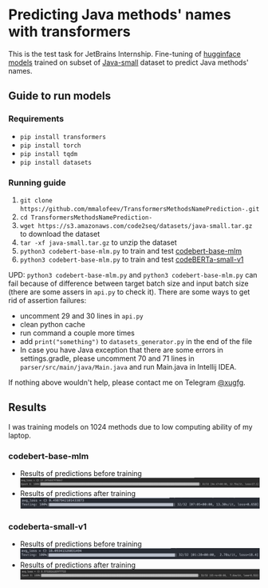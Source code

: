 # Predicting Java methods' names with transformers
This is the test task for JetBrains Internship. 
Fine-tuning of [hugginface models](https://huggingface.co/models)
trained on subset of [Java-small](https://github.com/tech-srl/code2seq)
dataset to predict Java methods' names.

## Guide to run models

### Requirements
* `pip install transformers`
* `pip install torch`
* `pip install tqdm`
* `pip install datasets`

### Running guide
1. `git clone https://github.com/mmalofeev/TransformersMethodsNamePrediction-.git`
2. `cd TransformersMethodsNamePrediction-`
3. `wget https://s3.amazonaws.com/code2seq/datasets/java-small.tar.gz` to 
download the dataset
4. `tar -xf java-small.tar.gz` to unzip the dataset
5. `python3 codebert-base-mlm.py` to train and test [codebert-base-mlm](https://huggingface.co/microsoft/codebert-base-mlm?text=The+goal+of+life+is+%3Cmask%3E.)
6. `python3 codebert-base-mlm.py` to train and test [codeBERTa-small-v1](https://huggingface.co/huggingface/CodeBERTa-small-v1)

UPD: `python3 codebert-base-mlm.py` and `python3 codebert-base-mlm.py` can 
fail because of difference between target batch size and 
input batch size (there are some assers in `api.py` to check it).
There are some ways to get rid of assertion failures:
* uncomment 29 and 30 lines in `api.py`
* clean python cache
* run command a couple more times
* add `print("something")` to `datasets_generator.py` in the end of the file
* In case you have Java exception that there are some 
errors in settings.gradle, please uncomment 70 and 71 lines
in `parser/src/main/java/Main.java` and run Main.java in 
Intellij IDEA. 

If nothing above wouldn't help, please contact me on Telegram
[@xugfg](https://t.me/xugfg).

## Results
I was training models on 1024 methods due to low computing ability 
of my laptop.
### codebert-base-mlm
* Results of predictions before training
![img.png](pics/codebert-before.png)
* Results of predictions after training
![img.png](pics/codebert-after.png)
### codeberta-small-v1
* Results of predictions before training
![img.png](pics/codebert-small-before.png)
* Results of predictions after training
![img.png](pics/codebert-small-after.png)